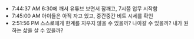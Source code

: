 
- 7:44:37 AM 6:30에 깨서 유튜브 보면서 잠깨고, 7시쯤 업무 시작함
- 7:45:00 AM 아이들은 아직 자고 있고, 중간중간 비트 시세를 확인
- 2:51:56 PM 스스로에게 한계를 지우지 않을 수 있을까? 나아갈 수 있을까? 내가 원하는 삶을 살 수 있을까?